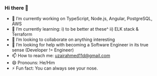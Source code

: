 ### Hi there 👋

- 🔭 I’m currently working on TypeScript, Node.js, Angular, PostgreSQL, AWS
- 🌱 I’m currently learning: i) to be better at these^ ii) ELK stack & Terraform
- 👯 I’m looking to collaborate on anything interesting
- 🤔 I’m looking for help with becoming a Software Engineer in its true sense (Developer != Engineer)
- 📫 How to reach me: uzairahmed11d@gmail.com
- 😄 Pronouns: He/Him
- ⚡ Fun fact: You can always see your nose.
